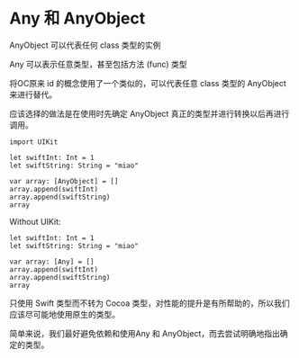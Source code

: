# Any 和 AnyObject

AnyObject 可以代表任何 class 类型的实例

Any 可以表示任意类型，甚至包括方法 (func) 类型

将OC原来 id 的概念使用了一个类似的，可以代表任意 class 类型的 AnyObject 来进行替代。

应该选择的做法是在使用时先确定 AnyObject 真正的类型并进行转换以后再进行调用。

	import UIKit
	
	let swiftInt: Int = 1
	let swiftString: String = "miao"
	
	var array: [AnyObject] = []
	array.append(swiftInt)
	array.append(swiftString)
	array
	
Without UIKit:

	let swiftInt: Int = 1
	let swiftString: String = "miao"
	
	var array: [Any] = []
	array.append(swiftInt)
	array.append(swiftString)
	array
	
只使用 Swift 类型而不转为 Cocoa 类型，对性能的提升是有所帮助的，所以我们应该尽可能地使用原生的类型。

简单来说，我们最好避免依赖和使用Any 和 AnyObject，而去尝试明确地指出确定的类型。